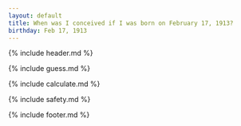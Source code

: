 ```yaml
---
layout: default
title: When was I conceived if I was born on February 17, 1913?
birthday: Feb 17, 1913
---
```


{% include header.md %}

{% include guess.md %}

{% include calculate.md %}

{% include safety.md %}

{% include footer.md %}



